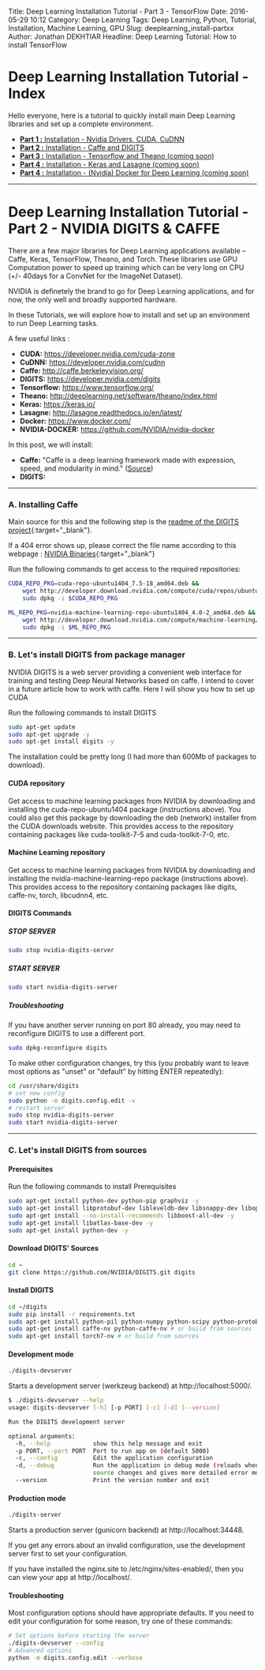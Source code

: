 Title: Deep Learning Installation Tutorial - Part 3 - TensorFlow
Date: 2016-05-29 10:12
Category: Deep Learning
Tags: Deep Learning, Python, Tutorial, Installation, Machine Learning, GPU
Slug: deeplearning_install-partxx
Author: Jonathan DEKHTIAR
Headline: Deep Learning Tutorial: How to install TensorFlow

# Deep Learning Installation Tutorial - Index

Hello everyone, here is a tutorial to quickly install main Deep Learning libraries and set up a complete environment.

* [**Part 1 :** Installation - Nvidia Drivers, CUDA, CuDNN](/2016/deeplearning_install-part1.html)
* [**Part 2 :** Installation - Caffe and DIGITS](/2016/deeplearning_install-part2.html)
* [**Part 3 :** Installation - Tensorflow and Theano (coming soon)](#)
* [**Part 4 :** Installation - Keras and Lasagne (coming soon)](#)
* [**Part 4 :** Installation - (Nvidia) Docker for Deep Learning (coming soon)](#)

---

# Deep Learning Installation Tutorial - Part 2 - NVIDIA DIGITS & CAFFE

There are a few major libraries for Deep Learning applications available – Caffe, Keras, TensorFlow, Theano, and Torch.
These libraries use GPU Computation power to speed up training which can be very long on CPU (+/- 40days for a ConvNet for the ImageNet Dataset).

NVIDIA is definetely the brand to go for Deep Learning applications, and for now, the only well and broadly supported hardware.

In these Tutorials, we will explore how to install and set up an environment to run Deep Learning tasks.

A few useful links :

* **CUDA:** <https://developer.nvidia.com/cuda-zone>
* **CuDNN:** <https://developer.nvidia.com/cudnn>
* **Caffe:** <http://caffe.berkeleyvision.org/>
* **DIGITS:** <https://developer.nvidia.com/digits>
* **Tensorflow:** <https://www.tensorflow.org/>
* **Theano:** <http://deeplearning.net/software/theano/index.html>
* **Keras:** <https://keras.io/>
* **Lasagne:** <http://lasagne.readthedocs.io/en/latest/>
* **Docker:** <https://www.docker.com/>
* **NVIDIA-DOCKER:** <https://github.com/NVIDIA/nvidia-docker>

In this post, we will install:

* **Caffe:** "Caffe is a deep learning framework made with expression, speed, and modularity in mind." ([Source](http://caffe.berkeleyvision.org/))
* **DIGITS:**

---

### A. Installing Caffe

Main source for this and the following step is the [readme of the DIGITS project](https://github.com/NVIDIA/DIGITS/blob/master/README.md){:target="\_blank"}.

If a 404 error shows up, please correct the file name according to this webpage : [NVIDIA Binaries](http://developer.download.nvidia.com/compute/machine-learning/repos/ubuntu1404/x86_64){:target="\_blank"}

Run the following commands to get access to the required repositories:
```bash
CUDA_REPO_PKG=cuda-repo-ubuntu1404_7.5-18_amd64.deb &&
    wget http://developer.download.nvidia.com/compute/cuda/repos/ubuntu1404/x86_64/$CUDA_REPO_PKG &&
    sudo dpkg -i $CUDA_REPO_PKG

ML_REPO_PKG=nvidia-machine-learning-repo-ubuntu1404_4.0-2_amd64.deb &&
    wget http://developer.download.nvidia.com/compute/machine-learning/repos/ubuntu1404/x86_64/$ML_REPO_PKG &&
    sudo dpkg -i $ML_REPO_PKG
```

---

### B. Let's install DIGITS from package manager

NVIDIA DIGITS is a web server providing a convenient web interface for training and testing Deep Neural Networks based on caffe. I intend to cover in a future article how to work with caffe. Here I will show you how to set up CUDA

Run the following commands to install DIGITS

```bash
sudo apt-get update
sudo apt-get upgrade -y
sudo apt-get install digits -y
```

The installation could be pretty long (I had more than 600Mb of packages to download).

#### CUDA repository

Get access to machine learning packages from NVIDIA by downloading and installing the cuda-repo-ubuntu1404 package (instructions above). You could also get this package by downloading the deb (network) installer from the CUDA downloads website. This provides access to the repository containing packages like cuda-toolkit-7-5 and cuda-toolkit-7-0, etc.

#### Machine Learning repository

Get access to machine learning packages from NVIDIA by downloading and installing the nvidia-machine-learning-repo package (instructions above). This provides access to the repository containing packages like digits, caffe-nv, torch, libcudnn4, etc.

#### DIGITS Commands

##### STOP SERVER

```bash
sudo stop nvidia-digits-server
```

##### START SERVER

```bash
sudo start nvidia-digits-server
```

##### Troubleshooting

If you have another server running on port 80 already, you may need to reconfigure DIGITS to use a different port.

```bash
sudo dpkg-reconfigure digits
```

To make other configuration changes, try this (you probably want to leave most options as "unset" or "default" by hitting ENTER repeatedly):

```bash
cd /usr/share/digits
# set new config
sudo python -m digits.config.edit -v
# restart server
sudo stop nvidia-digits-server
sudo start nvidia-digits-server
```

---

### C. Let's install DIGITS from sources

#### Prerequisites
Run the following commands to install Prerequisites

```bash
sudo apt-get install python-dev python-pip graphviz -y
sudo apt-get install libprotobuf-dev libleveldb-dev libsnappy-dev libopencv-dev libhdf5-serial-dev protobuf-compiler -y
sudo apt-get install --no-install-recommends libboost-all-dev -y
sudo apt-get install libatlas-base-dev -y
sudo apt-get install python-dev -y
```

#### Download DIGITS' Sources

```bash
cd ~
git clone https://github.com/NVIDIA/DIGITS.git digits
```

#### Install DIGITS

```bash
cd ~/digits
sudo pip install -r requirements.txt
sudo apt-get install python-pil python-numpy python-scipy python-protobuf python-gevent python-flask python-flaskext.wtf gunicorn python-h5py
sudo apt-get install caffe-nv python-caffe-nv # or build from sources
sudo apt-get install torch7-nv # or build from sources
```

#### Development mode

```bash
./digits-devserver
```

Starts a development server (werkzeug backend) at http://localhost:5000/.

```bash
$ ./digits-devserver --help
usage: digits-devserver [-h] [-p PORT] [-c] [-d] [--version]

Run the DIGITS development server

optional arguments:
  -h, --help            show this help message and exit
  -p PORT, --port PORT  Port to run app on (default 5000)
  -c, --config          Edit the application configuration
  -d, --debug           Run the application in debug mode (reloads when the
                        source changes and gives more detailed error messages)
  --version             Print the version number and exit
```

#### Production mode

```bash
./digits-server
```

Starts a production server (gunicorn backend) at http://localhost:34448.

If you get any errors about an invalid configuration, use the development server first to set your configuration.

If you have installed the nginx.site to /etc/nginx/sites-enabled/, then you can view your app at http://localhost/.

#### Troubleshooting

Most configuration options should have appropriate defaults. If you need to edit your configuration for some reason, try one of these commands:

```bash
# Set options before starting the server
./digits-devserver --config
# Advanced options
python -m digits.config.edit --verbose
```
